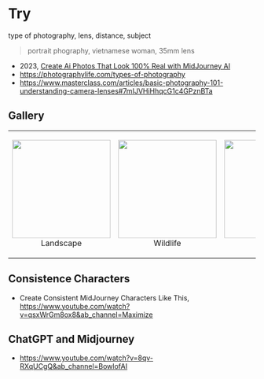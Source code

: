 # Try

type of photography, lens, distance, subject

> portrait phography, vietnamese woman, 35mm lens

* 2023, [Create Ai Photos That Look 100% Real with MidJourney AI](https://www.youtube.com/watch?v=ydPnbv6DwCo&ab_channel=Maximize) 
* https://photographylife.com/types-of-photography
* https://www.masterclass.com/articles/basic-photography-101-understanding-camera-lenses#7mIJVHiHhqcG1c4GPznBTa


## Gallery

<table>
<tr>
<td>
<p align="center">
<img src="https://github.com/rain1024/generative_ai/releases/download/artifacts/rain1024_landscape_c20e1836-dece-447d-94da-bfeac824fef0.webp" height="200"/>
<br/>
Landscape
</td>
<td>
<p align="center">
<img src="https://github.com/rain1024/generative_ai/releases/download/artifacts/rain1024_wildlife_89b37aba-7565-4672-9576-505d507256e6.png" height="200"/>
<br/>
Wildlife
</td>
<td>
<p align="center">
<img src="https://github.com/rain1024/generative_ai/releases/download/artifacts/rain1024_macro_85246049-f34e-40d5-8683-4a6b493b8887.png" height="200"/>
<br/>
Macro
</td>
<td>
<p align="center">
<img src="https://github.com/rain1024/generative_ai/releases/download/artifacts/rain1024_portrait_5f2b645a-d25f-48d0-ac86-8886593019a0.png" height="200"/>
<br/>
Portrait
</td>
</tr>
</table>

## Consistence Characters

* Create Consistent MidJourney Characters Like This, https://www.youtube.com/watch?v=qsxWrGm8ox8&ab_channel=Maximize


## ChatGPT and Midjourney

* https://www.youtube.com/watch?v=8qv-RXqUCgQ&ab_channel=BowlofAI
